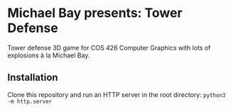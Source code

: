 # Michael Bay presents: Tower Defense
Tower defense 3D game for COS 426 Computer Graphics with lots of explosions à la Michael Bay.

## Installation
Clone this repository and run an HTTP server in the root directory: `python3 -m http.server`
